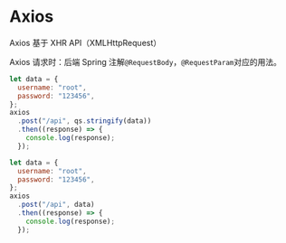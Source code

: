 
# Axios
Axios 基于 XHR API（XMLHttpRequest）

Axios 请求时：后端 Spring 注解`@RequestBody`，`@RequestParam`对应的用法。
```javascript
let data = {
  username: "root",
  password: "123456",
};
axios
  .post("/api", qs.stringify(data))
  .then((response) => {
    console.log(response);
  });
```
```javascript
let data = {
  username: "root",
  password: "123456",
};
axios
  .post("/api", data)
  .then((response) => {
    console.log(response);
  });
```

